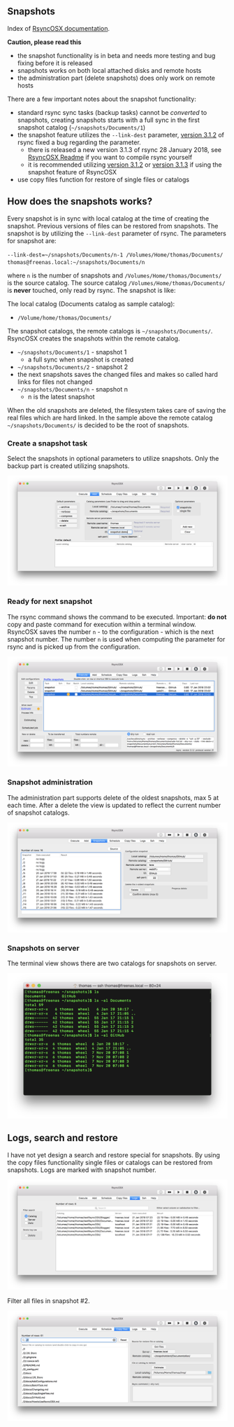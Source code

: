 ## Snapshots

Index of [RsyncOSX documentation](https://rsyncosx.github.io/Documentation/).

**Caution, please read this**

- the snapshot functionality is in beta and needs more testing and bug fixing before it is released
- snapshots works on both local attached disks and remote hosts
- the administration part (delete snapshots) does only work on remote hosts

There are a few important notes about the snapshot functionality:

- standard rsync sync tasks (backup tasks) cannot be *converted* to snapshots, creating snapshots starts with a full sync in the first snapshot catalog (`~/snapshots/Documents/1`)
- the snapshot feature utilizes the `--link-dest` parameter,  [version 3.1.2](https://download.samba.org/pub/rsync/src/rsync-3.1.2-NEWS) of rsync fixed a bug regarding the parameter.
  - there is released a new version 3.1.3 of rsync 28 January 2018, see [RsyncOSX Readme](https://github.com/rsyncOSX/RsyncOSX) if you want to compile rsync yourself
  - it is recommended utilizing [version 3.1.2](https://download.samba.org/pub/rsync/src/rsync-3.1.2-NEWS) or [version 3.1.3](https://download.samba.org/pub/rsync/src/rsync-3.1.3-NEWS) if using the snapshot feature of RsyncOSX
- use copy files function for restore of single files or catalogs

## How does the snapshots works?

Every snapshot is in sync with local catalog at the time of creating the snapshot. Previous versions of files can be restored from snapshots. The snapshot is by utilizing the `--link-dest` parameter of rsync. The parameters for snapshot are:

`--link-dest=~/snapshots/Documents/n-1 /Volumes/Home/thomas/Documents/ thomas@freenas.local:~/snapshots/Documents/n`

where `n` is the number of snapshots and `/Volumes/Home/thomas/Documents/` is the source catalog. The source catalog `/Volumes/Home/thomas/Documents/` is **never** touched, only read by rsync. The snapshot is like:

The local catalog (Documents catalog as sample catalog):

- `/Volume/home/thomas/Documents/`

The snapshot catalogs, the remote catalogs is `~/snapshots/Documents/`. RsyncOSX creates the snapshots within the remote catalog.

- `~/snapshots/Documents/1` - snapshot 1
  - a full sync when snapshot is created
- `~/snapshots/Documents/2` - snapshot 2
- the next snapshots saves the changed files and makes so called hard links for files not changed
- `~/snapshots/Documents/n` - snapshot n
  - n is the latest snapshot

When the old snapshots are deleted, the filesystem takes care of saving the real files which are hard linked.  In the sample above the remote catalog `~/snapshots/Documents/` is decided to be the root of snapshots.

### Create a snapshot task

Select the snapshots in optional parameters to utilize snapshots. Only the backup part is created utilizing snapshots.

![Main view](screenshots/master/snapshots/createtask.png)

### Ready for next snapshot

The rsync command shows the command to be executed. Important: **do not** copy and paste command for execution within a terminal window. RsyncOSX saves the number `n` - to the configuration - which is the next snapshot number. The number `n` is used when computing the parameter for rsync and is picked up from the configuration.

![Main view](screenshots/master/snapshots/readyforbackup.png)

### Snapshot administration

The administration part supports delete of the oldest snapshots, max 5 at each time. After a delete the view is updated to reflect the current number of snapshot catalogs.

![Main view](screenshots/master/snapshots/delete.png)

### Snapshots on server

The terminal view shows there are two catalogs for snapshots on server.

![Main view](screenshots/master/snapshots/snapshotroot.png)

## Logs, search and restore

I have not yet design a search and restore special for snapshots. By using the copy files functionality single files or catalogs can be restored from snapshots. Logs are marked with snapshot number.

![Main view](screenshots/master/snapshots/copyfiles1.png)

Filter all files in snapshot #2.

![Main view](screenshots/master/snapshots/copyfiles2.png)
